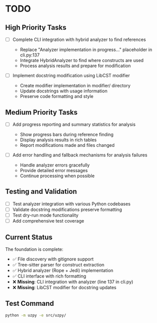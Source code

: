 # TODO

## High Priority Tasks

- [ ] Complete CLI integration with hybrid analyzer to find references  
  - Replace "Analyzer implementation in progress..." placeholder in cli.py:137
  - Integrate HybridAnalyzer to find where constructs are used
  - Process analysis results and prepare for modification

- [ ] Implement docstring modification using LibCST modifier
  - Create modifier implementation in modifier/ directory
  - Update docstrings with usage information
  - Preserve code formatting and style

## Medium Priority Tasks

- [ ] Add progress reporting and summary statistics for analysis
  - Show progress bars during reference finding
  - Display analysis results in rich tables
  - Report modifications made and files changed

- [ ] Add error handling and fallback mechanisms for analysis failures
  - Handle analyzer errors gracefully
  - Provide detailed error messages
  - Continue processing when possible

## Testing and Validation

- [ ] Test analyzer integration with various Python codebases
- [ ] Validate docstring modifications preserve formatting
- [ ] Test dry-run mode functionality
- [ ] Add comprehensive test coverage

## Current Status

The foundation is complete:
- ✅ File discovery with gitignore support
- ✅ Tree-sitter parser for construct extraction 
- ✅ Hybrid analyzer (Rope + Jedi) implementation
- ✅ CLI interface with rich formatting
- ❌ **Missing**: CLI integration with analyzer (line 137 in cli.py)
- ❌ **Missing**: LibCST modifier for docstring updates

## Test Command

```bash
python -m uzpy -e src/uzpy/
```